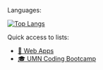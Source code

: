 Languages:

[![Top Langs](https://github-readme-stats.vercel.app/api/top-langs/?username=binderb&layout=compact&theme=dark)](https://github.com/anuraghazra/github-readme-stats)

Quick access to lists:
- [🧩 Web Apps](https://github.com/stars/binderb/lists/web-apps)
- [🎓 UMN Coding Bootcamp](https://github.com/stars/binderb/lists/umn-coding-bootcamp)
